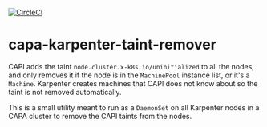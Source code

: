 [![CircleCI](https://circleci.com/gh/giantswarm/capa-karpenter-taint-remover.svg?&style=shield)](https://circleci.com/gh/giantswarm/capa-karpenter-taint-remover)

# capa-karpenter-taint-remover

CAPI adds the taint `node.cluster.x-k8s.io/uninitialized` to all the nodes, and only removes it if the node is in the `MachinePool` instance list, or it's a `Machine`.
Karpenter creates machines that CAPI does not know about so the taint is not removed automatically.

This is a small utility meant to run as a `DaemonSet` on all Karpenter nodes in a CAPA cluster to remove the CAPI taints from the nodes.
